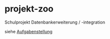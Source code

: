 # projekt-zoo

Schulprojekt Datenbankerweiterung / -integration

siehe [Aufgabenstellung](aufgabenstellung.pdf)